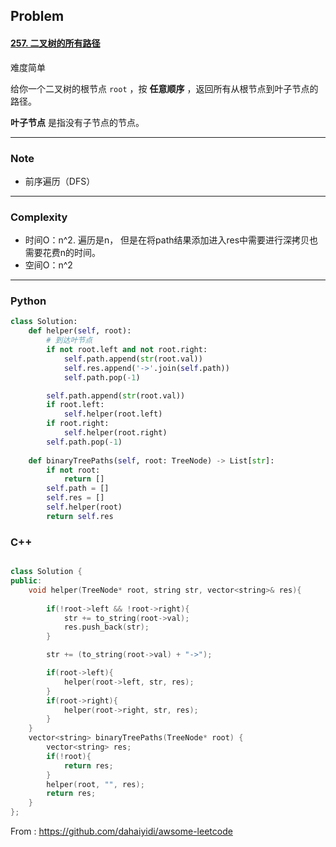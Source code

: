 ## Problem

#### [257. 二叉树的所有路径](https://leetcode-cn.com/problems/binary-tree-paths/)

难度简单

给你一个二叉树的根节点 `root` ，按 **任意顺序** ，返回所有从根节点到叶子节点的路径。

**叶子节点** 是指没有子节点的节点。

------

### Note

- 前序遍历（DFS）

------

### Complexity

- 时间O：n^2.  遍历是n， 但是在将path结果添加进入res中需要进行深拷贝也需要花费n的时间。
- 空间O：n^2

------

### Python

```python
class Solution:
    def helper(self, root):
        # 到达叶节点
        if not root.left and not root.right:    
            self.path.append(str(root.val))        
            self.res.append('->'.join(self.path))
            self.path.pop(-1)

        self.path.append(str(root.val))
        if root.left:
            self.helper(root.left)
        if root.right:
            self.helper(root.right)
        self.path.pop(-1)
        
    def binaryTreePaths(self, root: TreeNode) -> List[str]:
        if not root:
            return []
        self.path = []
        self.res = []
        self.helper(root)
        return self.res
```

### C++

```C++

class Solution {
public:
    void helper(TreeNode* root, string str, vector<string>& res){
        
        if(!root->left && !root->right){
            str += to_string(root->val);
            res.push_back(str);
        }

        str += (to_string(root->val) + "->");

        if(root->left){
            helper(root->left, str, res);
        }
        if(root->right){
            helper(root->right, str, res);
        }
    }
    vector<string> binaryTreePaths(TreeNode* root) {
        vector<string> res;
        if(!root){
            return res;
        }
        helper(root, "", res);
        return res;
    }
};
```



From : https://github.com/dahaiyidi/awsome-leetcode
